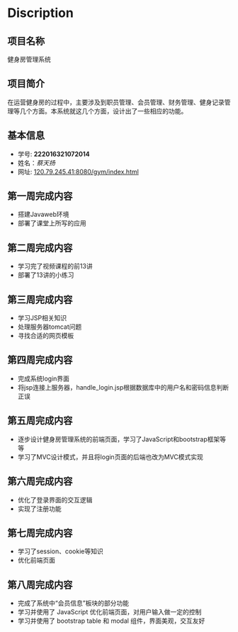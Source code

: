# Discription

## 项目名称
健身房管理系统

## 项目简介
在运营健身房的过程中，主要涉及到职员管理、会员管理、财务管理、健身记录管理等几个方面。本系统就这几个方面，设计出了一些相应的功能。
## 基本信息
- 学号: **222016321072014**
- 姓名：*蔡天扬*
- 网址: [120.79.245.41:8080/gym/index.html](http://120.79.245.41:8080/gym/index.html)


## 第一周完成内容
- 搭建Javaweb环境
- 部署了课堂上所写的应用

## 第二周完成内容
- 学习完了视频课程的前13讲
- 部署了13讲的小练习

## 第三周完成内容
- 学习JSP相关知识
- 处理服务器tomcat问题
- 寻找合适的网页模板

## 第四周完成内容
- 完成系统login界面
- 将jsp连接上服务器，handle_login.jsp根据数据库中的用户名和密码信息判断正误

## 第五周完成内容
- 逐步设计健身房管理系统的前端页面，学习了JavaScript和bootstrap框架等等
- 学习了MVC设计模式，并且将login页面的后端也改为MVC模式实现

## 第六周完成内容
- 优化了登录界面的交互逻辑
- 实现了注册功能

## 第七周完成内容
- 学习了session、cookie等知识
- 优化前端页面

## 第八周完成内容
- 完成了系统中“会员信息”板块的部分功能
- 学习并使用了 JavaScript 优化前端页面，对用户输入做一定的控制
- 学习并使用了 bootstrap table 和 modal 组件，界面美观，交互友好
